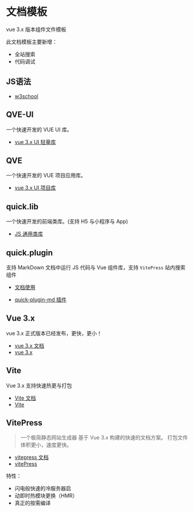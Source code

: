 # 文档模板

vue 3.x 版本组件文件模板

此文档模板主要新增：

- 全站搜索
- 代码调试

## JS语法

- [w3school](https://www.w3school.com.cn/)

## QVE-UI

一个快速开发的 VUE UI 库。

- [vue 3.x UI 轻量库](http://npmjs.com/package/qveui)

## QVE

一个快速开发的 VUE 项目应用库。

- [vue 3.x UI 项目库](http://npmjs.com/package/qve)

## quick.lib

一个快速开发的前端类库。(支持 H5 与小程序与 App)

- [JS 通用类库](https://www.npmjs.com/package/quick.lib)

## quick.plugin

支持 MarkDown 文档中运行 JS 代码与 Vue 组件库，支持 `VitePress` 站内搜索组件

- [文档使用](./plugin/)

- [quick-plugin-md 插件](https://www.npmjs.com/package/quick-plugin-md)

## Vue 3.x

vue 3.x 正式版本已经发布，更快，更小！

- [vue 3.x 文档](https://v3.cn.vuejs.org/)
- [vue 3.x](https://github.com/vuejs/vue-next)

## Vite

Vue 3.x 支持快速热更与打包

- [Vite 文档](https://cn.vitejs.dev/)
- [Vite](https://github.com/vitejs/vite)

## VitePress

> 一个极简静态网站生成器
> 基于 Vue 3.x 构建的快速的文档方案。
> 打包文件体积更小，速度更快。

- [vitepress 文档](https://vitepress.vuejs.org/guide/markdown.html)
- [vitePress](https://github.com/vuejs/vitepress)

特性：

- 闪电般快速的冷服务器启
- 动即时热模块更换（HMR）
- 真正的按需编译